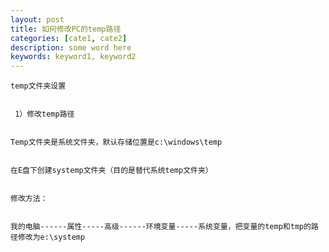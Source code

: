 ```yaml
---
layout: post
title: 如何修改PC的temp路径
categories: [cate1, cate2]
description: some word here
keywords: keyword1, keyword2
---
```


	temp文件夹设置
	
	
     1）修改temp路径
	 
	 
	Temp文件夹是系统文件夹，默认存储位置是c:\windows\temp
	
	
	在E盘下创建systemp文件夹（目的是替代系统temp文件夹）
	
	
	修改方法：
	
	
	我的电脑------属性-----高级------环境变量-----系统变量，把变量的temp和tmp的路径修改为e:\systemp
	
